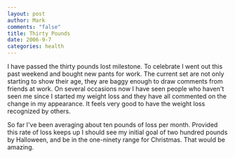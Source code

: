 ```yaml
--- 
layout: post
author: Mark
comments: "false"
title: Thirty Pounds
date: 2006-9-7
categories: health
---
```

I have passed the thirty pounds lost milestone. To celebrate I went out this past weekend and bought new pants for work. The current set are not only starting to show their age, they are baggy enough to draw comments from friends at work. On several occasions now I have seen people who haven't seen me since I started my weight loss and they have all commented on the change in my appearance. It feels very good to have the weight loss recognized by others.

So far I've been averaging about ten pounds of loss per month. Provided this rate of loss keeps up I should see my initial goal of two hundred pounds by Halloween, and be in the one-ninety range for Christmas. That would be amazing.
